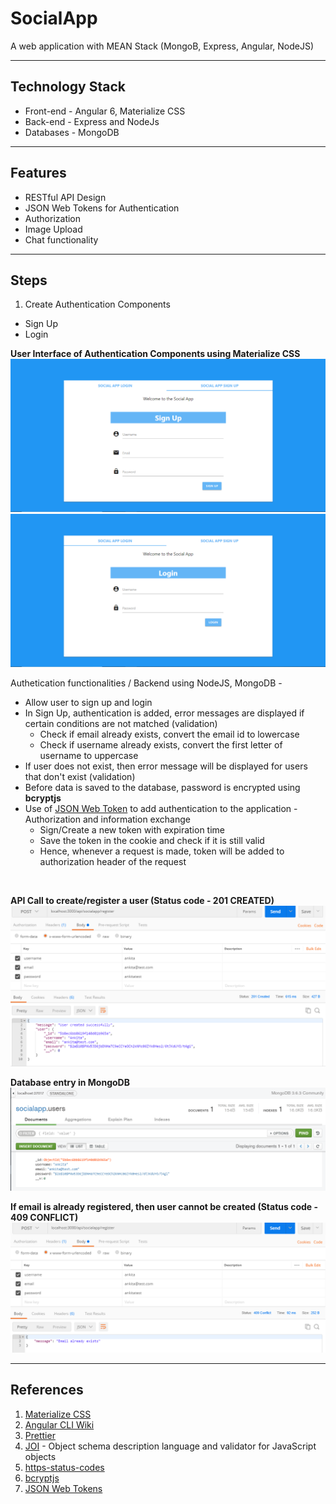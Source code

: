 # SocialApp
A web application with MEAN Stack (MongoB, Express, Angular, NodeJS)

<hr>

## Technology Stack
- Front-end - Angular 6, Materialize CSS
- Back-end -  Express and NodeJs
- Databases - MongoDB

<hr>

## Features

- RESTful API Design
- JSON Web Tokens for Authentication
- Authorization 
- Image Upload
- Chat functionality

<hr>

## Steps 

1. Create Authentication Components 
  - Sign Up
  - Login
  
  **User Interface of Authentication Components using Materialize CSS**
  <br>
  <img src="https://github.com/patilankita79/SocialApp/blob/master/Screenshots/SignUp.PNG" />
  <img src="https://github.com/patilankita79/SocialApp/blob/master/Screenshots/Login.PNG" />
  <br>
  
  
  Authetication functionalities / Backend using NodeJS, MongoDB -
  - Allow user to sign up and login
  - In Sign Up, authentication is added, error messages are displayed if certain conditions are not matched (validation)
    - Check if email already exists, convert the email id to lowercase
    - Check if username already exists, convert the first letter of username to uppercase
  - If user does not exist, then error message will be displayed for users that don't exist (validation)
  - Before data is saved to the database, password is encrypted using **bcryptjs**
  - Use of [JSON Web Token](https://www.npmjs.com/package/jsonwebtoken) to add authentication to the application - Authorization and information exchange
    - Sign/Create a new token with expiration time
    - Save the token in the cookie and check if it is still valid
    - Hence, whenever a request is made, token will be added to authorization header of the request 
  <br>
  
  **API Call to create/register a user (Status code - 201 CREATED)** <br> 
  <img src="https://github.com/patilankita79/SocialApp/blob/master/Screenshots/UserCreationWithEncryptedPassword.PNG" />
  
  **Database entry in MongoDB**<br>
  <img src="https://github.com/patilankita79/SocialApp/blob/master/Screenshots/UserCreation-Database%20entry.PNG" />
  
  **If email is already registered, then user cannot be created (Status code - 409 CONFLICT)**<br>
  <img src="https://github.com/patilankita79/SocialApp/blob/master/Screenshots/Validation-IfEmailAlreadyExists.PNG" />
  
  
  
<hr>

## References

1. [Materialize CSS](https://materializecss.com/)
2. [Angular CLI Wiki](https://github.com/angular/angular-cli/wiki)
3. [Prettier](https://www.npmjs.com/package/prettier)
4. [JOI](https://www.npmjs.com/package/joi) - Object schema description language and validator for JavaScript objects
5. [https-status-codes](https://www.npmjs.com/package/http-status-codes)
6. [bcryptjs](https://www.npmjs.com/package/bcryptjs)
7. [JSON Web Tokens](https://jwt.io/)

